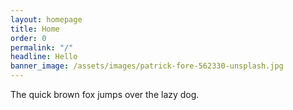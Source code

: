 ```yaml
---
layout: homepage
title: Home
order: 0
permalink: "/"
headline: Hello
banner_image: /assets/images/patrick-fore-562330-unsplash.jpg
---
```


The quick brown fox jumps over the lazy dog.
